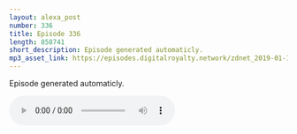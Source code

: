 ```yaml
---
layout: alexa_post
number: 336
title: Episode 336
length: 858741
short_description: Episode generated automaticly.
mp3_asset_link: https://episodes.digitalroyalty.network/zdnet_2019-01-16_01-00-07.mp3
---
```


Episode generated automaticly.

<audio controls>
    <source src="{{ page.mp3_asset_link }}" type="audio/mpeg">
</audio>